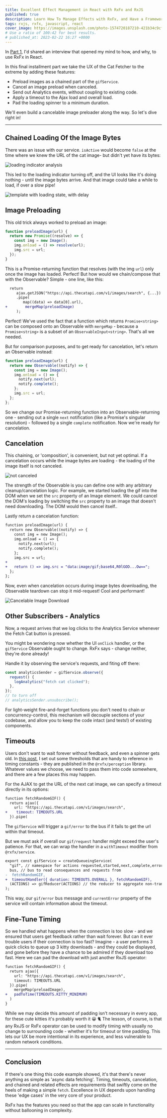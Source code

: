 ```yaml
---
title: Excellent Effect Management in React with RxFx and RxJS
published: true
description: Learn How To Manage Effects with RxFx, and Have a Framework-Independent Toolkit for Top-Notch UX
tags: rxjs, rxfx, javascript, react
cover_image: https://images.unsplash.com/photo-1574720187210-421b34c9cf01?ixlib=rb-1.2.1&raw_url=true&q=80&fm=jpg&crop=entropy&cs=tinysrgb&ixid=MnwxMjA3fDB8MHxwaG90by1wYWdlfHx8fGVufDB8fHx8&auto=format&fit=crop&w=1064
# Use a ratio of 100:42 for best results.
# published_at: 2023-02-22 16:27 +0000
---
```


In [Part 1](https://dev.to/deanius/how-an-interview-convinced-me-to-use-an-event-bus-for-rxjs-in-react-396l), I'd shared an interview that opened my mind to how, and why, to use RxFx in React.

In this final installment part we take the UX of the Cat Fetcher to the extreme by adding these features:

- Preload images as a chained part of the `gifService`.
- Cancel an image preload when canceled.
- Send out Analytics events, without coupling to existing code.
- Apply a timeout to the Ajax load and overall load.
- Pad the loading spinner to a minimum duration.

We'll even build a cancelable image preloader along the way. So let's dive right in!

---

## Chained Loading Of the Image Bytes

There was an issue with our service. `isActive` would become `false` at the time where we knew the URL of the cat image- but didn't yet have its bytes:

![loading indicator analysis](https://s3.amazonaws.com/www.deanius.com/cat-loading-analysis.jpg)

This led to the loading indicator turning off, and the UI looks like it's doing nothing - until the image bytes arrive. And that image could take a while to load, if over a slow pipe!

![template with loading state, with delay](https://s3.amazonaws.com/www.deanius.com/cat-loading-delay.gif)

## Image Preloading

This old trick always worked to preload an image:

```js
function preloadImage(url) {
  return new Promise((resolve) => {
    const img = new Image();
    img.onload = () => resolve(url);
    img.src = url;
  });
}
```

This is a Promise-returning function that resolves (with the img `url`) only once the image has loaded. Perfect! But how would we chain/compose that with the Observable? Simple - one line, like this:

```diff
  return
     ajax.getJSON("https://api.thecatapi.com/v1/images/search", {...})
     .pipe(
        map((data) => data[0].url),
+        mergeMap(preloadImage)
     );
```

Perfect! We've used the fact that a function which returns `Promise<string>` can be composed onto an Observable with `mergeMap` - because a `Promise<string>` is a subset of an `ObservableInput<string>`. That's all we needed.

But for comparison purposes, and to get ready for cancelation, let's return an Observable instead:

```js
function preloadImage(url) {
  return new Observable((notify) => {
    const img = new Image();
    img.onload = () => {
      notify.next(url);
      notify.complete();
    };
    img.src = url;
  };
};
```

So we change our Promise-returning function into an Observable-returning one - sending out a single `next` notification (like a Promise's singular resolution) - followed by a single `complete` notification. Now we're ready for cancelation.

## Cancelation

This chaining, or 'composition', is convenient, but not yet optimal. If a cancelation occurs while the image bytes are loading - the loading of the image itself is not canceled.

![not canceled](https://camo.githubusercontent.com/848f567ba25b79138ef70b1d7c7139645544ee3fc617d7adc13ffc4ddd0db617/68747470733a2f2f73332e616d617a6f6e6177732e636f6d2f7777772e6465616e6975732e636f6d2f6361742d726571756573742d32782d756e6d6f756e742d776974682d6c65616b732e676966)

The strength of the Observable is you can define one with any arbitrary cleanup/cancelation logic. For example, we started loading the gif into the DOM when we set the `src` property of an Image element. We could cancel the DOM's loading by switching the `src` property to an image that doesn't need downloading. The DOM would then cancel itself..

Lastly return a cancelation function:

```diff
function preloadImage(url) {
  return new Observable((notify) => {
    const img = new Image();
    img.onload = () => {
      notify.next(url);
      notify.complete();
    };
    img.src = url;
+
+   return () => img.src = "data:image/gif;base64,R0lGOD...Ow==";
  };
};
```

Now, even when cancelation occurs during image bytes downloading, the Observable teardown can stop it mid-request! Cool and performant!

![Cancelable Image Download](https://camo.githubusercontent.com/9ba133a6ba0b9fd0577fdadb87e43d0dc7e25ebf11fe8f63ef3bb7088f69478a/68747470733a2f2f73332e616d617a6f6e6177732e636f6d2f7777772e6465616e6975732e636f6d2f6361742d696d6167652d726571756573742d756e6d6f756e742d63616e63656c2d73746174657265636c61696d2e676966)

## Other Subscribers - Analytics

Now, a request arrives that we log clicks to the Analytics Service whenever the Fetch Cat button is pressed.

You might be wondering now whether the UI `onClick` handler, or the `gifService` Observable ought to change. RxFx says - change neither, they're done already!

Handle it by observing the service's requests, and fiting off there:

```js
const analyticsSender = gifService.observe({
  request() {
    logAnalytics("fetch cat clicked");
  },
});
// to turn off
// analyticsSender.unsubscribe();
```

For light-weight fire-and-forget functions you don't need to chain or concurrency-control, this mechanism will decouple sections of your codebase, and allow you to keep the code intact (and tests!) of existing components.

## Timeouts

Users don't want to wait forever without feedback, and even a spinner gets old. In [this post](https://dev.to/deanius/the-thresholds-of-perception-in-ux-435g), I set out some thresholds that are handy to reference in timing constants - they are published in the `@rxfx/perception` library. Whatever values we choose, we need to pass them into code somewhere, and there are a few places this may happen.

For the AJAX to get the URL of the next cat image, we can specify a timeout directly in its options:

```diff
function fetchRandomGIF() {
  return ajax({
    url: "https://api.thecatapi.com/v1/images/search",
+    timeout: TIMEOUTS.URL
  }).pipe(
```

The `gifService` will trigger a `gif/error` to the bus if it fails to get the url within that timeout.

But we must ask if overall our `gif/request` handler might exceed the user's patience. For that, we can wrap the handler in a `withTimeout` modifier from `@rxfx/service`.

```diff
export const gifService = createQueueingService(
  "gif", // namespace for actions requested,started,next,complete,error,etc
  bus, // bus to read consequences and requests from
-  fetchRandomGIF,
+  timeoutHandler({ duration: TIMEOUTS.OVERALL }, fetchRandomGIF),
  (ACTIONS) => gifReducer(ACTIONS) // the reducer to aggregate non-transient state
);

```

This way, our `gif/error` bus message and `currentError` property of the service will contain information about the timeout.

## Fine-Tune Timing

So we handled what happens when the connection is too slow - and we ensured that users get feedback rather than wait forever. But can it ever trouble users if their connection is too fast? Imagine - a user performs 3 quick clicks to queue up 3 kitty downloads - and they could be displayed, and gone before they have a chance to be admired if they download too fast. Here we can pad the download with just another RxJS operator:

```diff
function fetchRandomGIF() {
  return ajax({
    url: "https://api.thecatapi.com/v1/images/search",
    timeout: TIMEOUTS.URL
  }).pipe(
    mergeMap(preloadImage),
+   padToTime(TIMEOUTS.KITTY_MINIMUM)
  )
}
```

While we may decide this amount of padding isn't necessary in every app, for these cute kitties it's probably worth it 😀 🐈 The lesson, of course, is that any RxJS or RxFx operator can be used to modify timing with usually no change to surrounding code - whether it's for timeout or time padding. This lets our UX be more intentional in its experience, and less vulnerable to random network conditions.

---

## Conclusion

If there's one thing this code example showed, it's that there's never anything as simple as 'async data fetching'. Timing, timeouts, cancelation, and chained and related effects are requirements that swiftly come on the heels of making a simple `fetch`. Excellence in UX depends upon handling these 'edge cases' in the very core of your product.

RxFx has the features you need so that the app can scale in functionality without ballooning in complexity.

